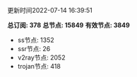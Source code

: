 更新时间2022-07-14 16:39:51

**总订阅: 378**
**总节点: 15849**
**有效节点: 3849**
- ss节点: 1352
- ssr节点: 26
- v2ray节点: 2052
- trojan节点: 418
